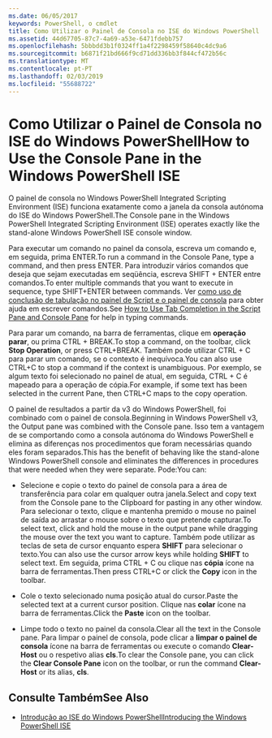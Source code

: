 ```yaml
---
ms.date: 06/05/2017
keywords: PowerShell, o cmdlet
title: Como Utilizar o Painel de Consola no ISE do Windows PowerShell
ms.assetid: 44d67705-87c7-4a69-a53e-6471fdebb757
ms.openlocfilehash: 5bbbdd3b1f0324ff1a4f2298459f58640c4dc9a6
ms.sourcegitcommit: b6871f21bd666f9cd71dd336bb3f844cf472b56c
ms.translationtype: MT
ms.contentlocale: pt-PT
ms.lasthandoff: 02/03/2019
ms.locfileid: "55688722"
---
```

# <a name="how-to-use-the-console-pane-in-the-windows-powershell-ise"></a><span data-ttu-id="08652-103">Como Utilizar o Painel de Consola no ISE do Windows PowerShell</span><span class="sxs-lookup"><span data-stu-id="08652-103">How to Use the Console Pane in the Windows PowerShell ISE</span></span>

<span data-ttu-id="08652-104">O painel de consola no Windows PowerShell Integrated Scripting Environment (ISE) funciona exatamente como a janela da consola autónoma do ISE do Windows PowerShell.</span><span class="sxs-lookup"><span data-stu-id="08652-104">The Console pane in the Windows PowerShell Integrated Scripting Environment (ISE) operates exactly like the stand-alone Windows PowerShell ISE console window.</span></span>

<span data-ttu-id="08652-105">Para executar um comando no painel da consola, escreva um comando e, em seguida, prima ENTER.</span><span class="sxs-lookup"><span data-stu-id="08652-105">To run a command in the Console Pane, type a command, and then press ENTER.</span></span> <span data-ttu-id="08652-106">Para introduzir vários comandos que deseja que sejam executadas em seqüência, escreva SHIFT + ENTER entre comandos.</span><span class="sxs-lookup"><span data-stu-id="08652-106">To enter multiple commands that you want to execute in sequence, type SHIFT+ENTER between commands.</span></span> <span data-ttu-id="08652-107">Ver [como uso de conclusão de tabulação no painel de Script e o painel de consola](How-to-Use-Tab-Completion-in-the-Script-Pane-and-Console-Pane.md) para obter ajuda em escrever comandos.</span><span class="sxs-lookup"><span data-stu-id="08652-107">See [How to Use Tab Completion in the Script Pane and Console Pane](How-to-Use-Tab-Completion-in-the-Script-Pane-and-Console-Pane.md) for help in typing commands.</span></span>

<span data-ttu-id="08652-108">Para parar um comando, na barra de ferramentas, clique em **operação parar**, ou prima CTRL + BREAK.</span><span class="sxs-lookup"><span data-stu-id="08652-108">To stop a command, on the toolbar, click **Stop Operation**, or press CTRL+BREAK.</span></span> <span data-ttu-id="08652-109">Também pode utilizar CTRL + C para parar um comando, se o contexto é inequívoca.</span><span class="sxs-lookup"><span data-stu-id="08652-109">You can also use CTRL+C to stop a command if the context is unambiguous.</span></span> <span data-ttu-id="08652-110">Por exemplo, se algum texto foi selecionado no painel de atual, em seguida, CTRL + C é mapeado para a operação de cópia.</span><span class="sxs-lookup"><span data-stu-id="08652-110">For example, if some text has been selected in the current Pane, then CTRL+C maps to the copy operation.</span></span>

<span data-ttu-id="08652-111">O painel de resultados a partir da v3 do Windows PowerShell, foi combinado com o painel de consola.</span><span class="sxs-lookup"><span data-stu-id="08652-111">Beginning in Windows PowerShell v3, the Output pane was combined with the Console pane.</span></span> <span data-ttu-id="08652-112">Isso tem a vantagem de se comportando como a consola autónoma do Windows PowerShell e elimina as diferenças nos procedimentos que foram necessárias quando eles foram separados.</span><span class="sxs-lookup"><span data-stu-id="08652-112">This has the benefit of behaving like the stand-alone Windows PowerShell console and eliminates the differences in procedures that were needed when they were separate.</span></span> <span data-ttu-id="08652-113">Pode:</span><span class="sxs-lookup"><span data-stu-id="08652-113">You can:</span></span>

- <span data-ttu-id="08652-114">Selecione e copie o texto do painel de consola para a área de transferência para colar em qualquer outra janela.</span><span class="sxs-lookup"><span data-stu-id="08652-114">Select and copy text from the Console pane to the Clipboard for pasting in any other window.</span></span> <span data-ttu-id="08652-115">Para selecionar o texto, clique e mantenha premido o mouse no painel de saída ao arrastar o mouse sobre o texto que pretende capturar.</span><span class="sxs-lookup"><span data-stu-id="08652-115">To select text, click and hold the mouse in the output pane while dragging the mouse over the text you want to capture.</span></span> <span data-ttu-id="08652-116">Também pode utilizar as teclas de seta de cursor enquanto espera **SHIFT** para selecionar o texto.</span><span class="sxs-lookup"><span data-stu-id="08652-116">You can also use the cursor arrow keys while holding **SHIFT** to select text.</span></span> <span data-ttu-id="08652-117">Em seguida, prima CTRL + C ou clique nas **cópia** ícone na barra de ferramentas.</span><span class="sxs-lookup"><span data-stu-id="08652-117">Then press CTRL+C or click the **Copy** icon in the toolbar.</span></span>

- <span data-ttu-id="08652-118">Cole o texto selecionado numa posição atual do cursor.</span><span class="sxs-lookup"><span data-stu-id="08652-118">Paste the selected text at a current cursor position.</span></span> <span data-ttu-id="08652-119">Clique nas **colar** ícone na barra de ferramentas.</span><span class="sxs-lookup"><span data-stu-id="08652-119">Click the **Paste** icon on the toolbar.</span></span>

- <span data-ttu-id="08652-120">Limpe todo o texto no painel da consola.</span><span class="sxs-lookup"><span data-stu-id="08652-120">Clear all the text in the Console pane.</span></span> <span data-ttu-id="08652-121">Para limpar o painel de consola, pode clicar a **limpar o painel de consola** ícone na barra de ferramentas ou execute o comando **Clear-Host** ou o respetivo alias **cls**.</span><span class="sxs-lookup"><span data-stu-id="08652-121">To clear the Console pane, you can click the **Clear Console Pane** icon on the toolbar, or run the command **Clear-Host** or its alias, **cls**.</span></span>

## <a name="see-also"></a><span data-ttu-id="08652-122">Consulte Também</span><span class="sxs-lookup"><span data-stu-id="08652-122">See Also</span></span>

- [<span data-ttu-id="08652-123">Introdução ao ISE do Windows PowerShell</span><span class="sxs-lookup"><span data-stu-id="08652-123">Introducing the Windows PowerShell ISE</span></span>](Introducing-the-Windows-PowerShell-ISE.md)
